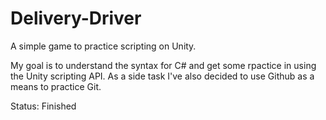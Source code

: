 # Delivery-Driver

A simple game to practice scripting on Unity.

My goal is to understand the syntax for C# and get some rpactice in using the Unity scripting API.
As a side task I've also decided to use Github as a means to practice Git.

Status: Finished


